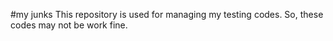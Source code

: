 #my junks
This repository is used for managing my testing codes.
So, these codes may not be work fine.
